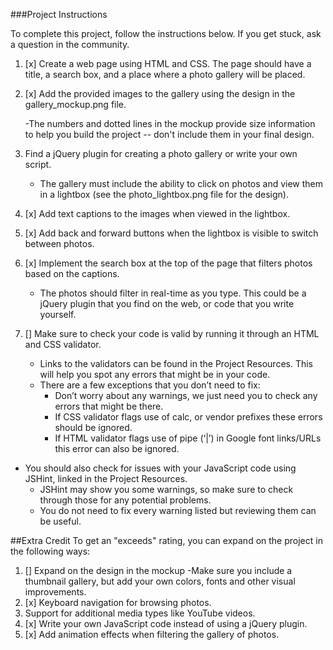 ###Project Instructions

To complete this project, follow the instructions below. If you get stuck, ask a question in the community.

1. [x] Create a web page using HTML and CSS. The page should have a title, a search box, and a place where a photo gallery will be placed.

2. [x] Add the provided images to the gallery using the design in the gallery_mockup.png file.

	-The numbers and dotted lines in the mockup provide size information to help you build the project -- don't include them in your final design.

3. Find a jQuery plugin for creating a photo gallery or write your own script.
	- The gallery must include the ability to click on photos and view them in a lightbox (see the photo_lightbox.png file for the design).

4. [x] Add text captions to the images when viewed in the lightbox.

5. [x] Add back and forward buttons when the lightbox is visible to switch between photos.

6. [x] Implement the search box at the top of the page that filters photos based on the captions.
	- The photos should filter in real-time as you type.
This could be a jQuery plugin that you find on the web, or code that you write yourself.


7. [] Make sure to check your code is valid by running it through an HTML and CSS validator.
	- Links to the validators can be found in the Project Resources. This will help you spot any errors that might be in your code.
	- There are a few exceptions that you don’t need to fix:
		- Don’t worry about any warnings, we just need you to check any errors that might be there.
		- If CSS validator flags use of calc, or vendor prefixes these errors should be ignored.
		- If HTML validator flags use of pipe (‘|’) in Google font links/URLs this error can also be ignored.

- You should also check for issues with your JavaScript code using JSHint, linked in the Project Resources.
	- JSHint may show you some warnings, so make sure to check through those for any potential problems.
	- You do not need to fix every warning listed but reviewing them can be useful.

##Extra Credit
To get an "exceeds" rating, you can expand on the project in the following ways:

1. [] Expand on the design in the mockup
	-Make sure you include a thumbnail gallery, but add your own colors, fonts and other visual improvements.
2. [x] Keyboard navigation for browsing photos.
3. Support for additional media types like YouTube videos.
4. [x] Write your own JavaScript code instead of using a jQuery plugin.
5. [x] Add animation effects when filtering the gallery of photos.
